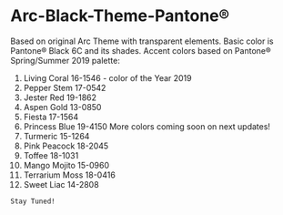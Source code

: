 # Arc-Black-Theme-Pantone®
Based on original Arc Theme with transparent elements. Basic color is Pantone® Black 6C and its shades.
Accent colors based on Pantone® Spring/Summer 2019 palette:
1. Living Coral 16-1546 - color of the Year 2019
2. Pepper Stem 17-0542
3. Jester Red 19-1862
4. Aspen Gold 13-0850
5. Fiesta 17-1564
6. Princess Blue 19-4150
More colors coming soon on next updates!
7. Turmeric 15-1264
8. Pink Peacock 18-2045
9. Toffee 18-1031
10. Mango Mojito 15-0960
11. Terrarium Moss 18-0416
12. Sweet Liac 14-2808

`Stay Tuned!`
